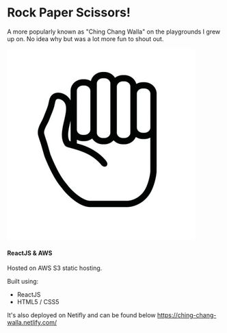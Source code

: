 # Rock Paper Scissors!
A more popularly known as "Ching Chang Walla" on the playgrounds I grew up on. No idea why but was a lot more fun to shout out.

![Image of project image](https://github.com/MJimale/Rock-Paper-Scissors/blob/master/src/Img/Rocking.gif)

#### ReactJS & AWS
Hosted on AWS S3 static hosting.

Built using:
* ReactJS
* HTML5 / CSS5

It's also deployed on Netifly and can be found below
https://ching-chang-walla.netlify.com/
